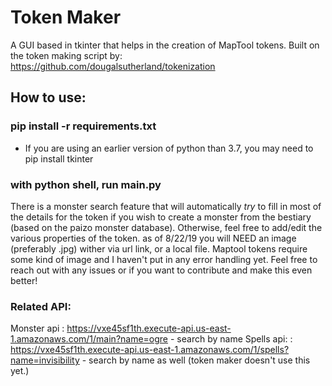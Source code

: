 # Token Maker

A GUI based in tkinter that helps in the creation of MapTool tokens. Built on the token making script by: 
https://github.com/dougalsutherland/tokenization

## How to use:
### pip install -r requirements.txt
* If you are using an earlier version of python than 3.7, you may need to pip install tkinter
### with python shell, run main.py

There is a monster search feature that will automatically *try* to fill in most of the details for the token if you wish to create a monster from the bestiary (based on the paizo monster database). Otherwise, feel free to add/edit the various properties of the token. as of 8/22/19 you will NEED an image (preferably .jpg) wither via url link, or a local file. Maptool tokens require some kind of image and I haven't put in any error handling yet. Feel free to reach out with any issues or if you want to contribute and make this even better!

### Related API:
Monster api : https://vxe45sf1th.execute-api.us-east-1.amazonaws.com/1/main?name=ogre - search by name
Spells api: : https://vxe45sf1th.execute-api.us-east-1.amazonaws.com/1/spells?name=invisibility - search by name as well (token maker doesn't use this yet.)

